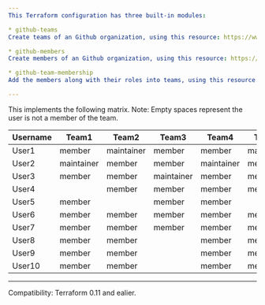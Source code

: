 ```yaml
---
This Terraform configuration has three built-in modules:

* github-teams
Create teams of an Github organization, using this resource: https://www.terraform.io/docs/providers/github/r/team.html

* github-members
Create members of an Github organization, using this resource: https://www.terraform.io/docs/providers/github/r/membership.html

* github-team-membership
Add the members along with their roles into teams, using this resource: https://www.terraform.io/docs/providers/github/r/team_membership.html

---
```

This implements the following matrix.
Note: Empty spaces represent the user is not a member of the team.

| Username | Team1 | Team2 | Team3 | Team4 | Team5 | Team6 |
|----------|-------|-------|-------|-------|-------|-------|
|User1 | member | maintainer | member | member | maintainer | member |
|User2 | maintainer | member	| member | maintainer	| member | member |
|User3 | member | member | maintainer | member | member | member |
|User4 |  | member | member | member | member | maintainer | 
|User5 | member |  | member | member |  | member | 
|User6 | member | member | member | member | member |  |
|User7 | member | member | member | member | member | member |
|User8 | member | member |  | member | member | member |
|User9 | member | member |  | member | member | member |
|User10 | member | member |  | member | member | member |

---
Compatibility: Terraform 0.11 and ealier. 